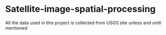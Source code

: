 # Satellite-image-spatial-processing
All the data used in this project is collected from USGS site unless and until mentioned
